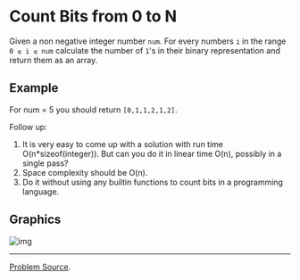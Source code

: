 # Count Bits from 0 to N

Given a non negative integer number `num`. For every numbers `i` in the range `0 ≤ i ≤ num`
calculate the number of `1`'s in their binary representation and return them as an array.

Example
-------

For num = 5 you should return `[0,1,1,2,1,2]`.

Follow up:

1. It is very easy to come up with a solution with run time O(n*sizeof(integer)). But can you do it in linear time O(n), possibly in a single pass?
2. Space complexity should be O(n).
3. Do it without using any builtin functions to count bits in a programming language.

Graphics
--------

![img](https://user-images.githubusercontent.com/4989256/32673519-3a945876-c658-11e7-95a3-97eeb9f7a6c3.JPG)

---

[Problem Source](https://leetcode.com/problems/counting-bits/description/).